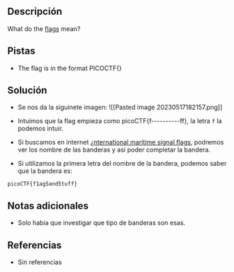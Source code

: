 ## Descripción
What do the [flags](https://jupiter.challenges.picoctf.org/static/fbeb5f9040d62b18878d199cdda2d253/flag.png) mean?

## Pistas
- The flag is in the format PICOCTF{}

## Solución
- Se nos da la siguinete imagen:
![[Pasted image 20230517182157.png]]

- Intuimos que la flag empieza como picoCTF{f----------ff}, la letra `f` la podemos intuir.
- Si buscamos en internet [¿nternational maritime signal flags](https://en.wikipedia.org/wiki/International_maritime_signal_flags), podremos ver los nombre de las banderas y asi poder completar la bandera.
- Si utilizamos la primera letra del nombre de la bandera, podemos saber que la bandera es:

```
picoCTF{f1ag5and5tuff}
```

## Notas adicionales
- Solo habia que investigar que tipo de banderas son esas.

## Referencias
- Sin referencias